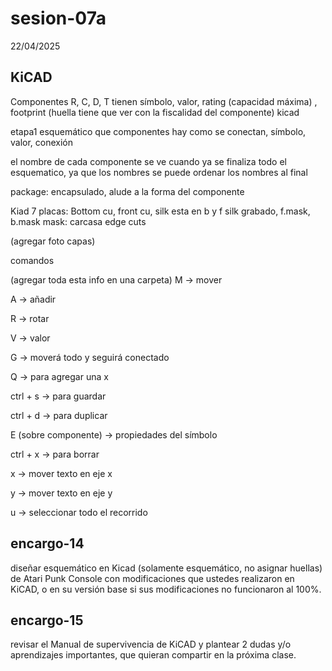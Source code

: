 # sesion-07a

22/04/2025

## KiCAD

Componentes R, C, D, T tienen símbolo, valor, rating (capacidad máxima) , footprint (huella tiene que ver con la fiscalidad del componente)
kicad 

etapa1 esquemático que componentes hay como se conectan, símbolo, valor, conexión 

el nombre de cada componente se ve cuando ya se finaliza todo el esquematico, ya que los nombres se puede ordenar los nombres al final 

package: encapsulado, alude a la forma del componente

Kiad 7 placas: Bottom cu, front cu, silk esta en b y f silk grabado, f.mask, b.mask mask: carcasa edge cuts

(agregar foto capas)

comandos 

(agregar toda esta info en una carpeta)
M → mover

A → añadir

R → rotar 

V → valor

G → moverá todo y seguirá conectado 

Q → para agregar una x

ctrl + s → para guardar

ctrl + d → para duplicar

E (sobre componente) → propiedades del símbolo

ctrl + x → para borrar

x → mover texto en eje x

y → mover texto en eje y

u → seleccionar todo el recorrido

## encargo-14

diseñar esquemático en Kicad (solamente esquemático, no asignar huellas) de Atari Punk Console con modificaciones que ustedes realizaron en KiCAD, o en su versión base si sus modificaciones no funcionaron al 100%.

## encargo-15

revisar el Manual de supervivencia de KiCAD y plantear 2 dudas y/o aprendizajes importantes, que quieran compartir en la próxima clase.
